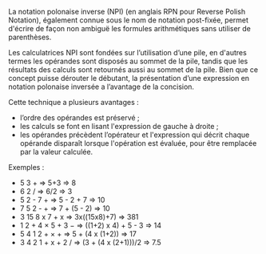 La notation polonaise inverse (NPI) (en anglais RPN pour Reverse Polish Notation), également connue sous le nom de notation post-fixée, permet d'écrire de façon non ambiguë les formules arithmétiques sans utiliser de parenthèses.

Les calculatrices NPI sont fondées sur l’utilisation d’une pile, en d'autres termes les opérandes sont disposés au sommet de la pile, tandis que les résultats des calculs sont retournés aussi au sommet de la pile. Bien que ce concept puisse dérouter le débutant, la présentation d’une expression en notation polonaise inversée a l’avantage de la concision.

Cette technique a plusieurs avantages :
* l’ordre des opérandes est préservé ;
* les calculs se font en lisant l'expression de gauche à droite ;
* les opérandes précèdent l’opérateur et l'expression qui décrit chaque opérande disparaît lorsque l'opération est évaluée, pour être remplacée par la valeur calculée.

Exemples : 

* 5 3 + => 5+3 => 8
* 6 2 / => 6/2 => 3
* 5 2 - 7 + => 5 - 2 + 7 => 10
* 7 5 2 - + => 7 + (5 - 2) => 10
* 3 15 8 x 7 + x => 3x((15x8)+7) => 381
* 1 2 + 4 × 5 + 3 − => ((1+2) x 4) + 5 - 3 => 14
* 5 4 1 2 + × + => 5 + (4 x (1+2)) => 17
* 3 4 2 1 + x + 2 / => (3 + (4 x (2+1)))/2 => 7.5

